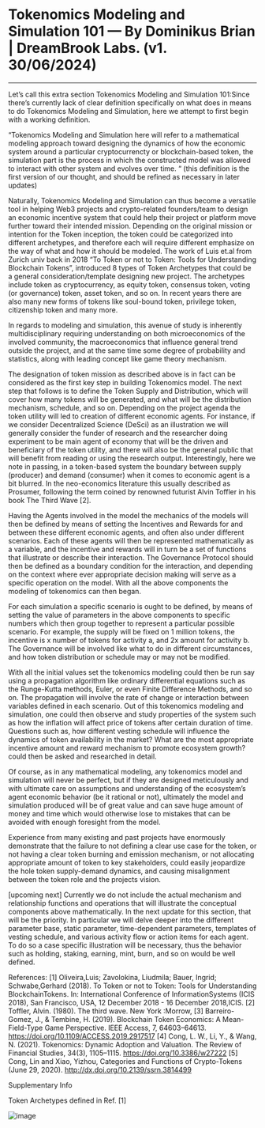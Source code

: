 # Tokenomics Modeling and Simulation 101 — By Dominikus Brian | DreamBrook Labs. (v1. 30/06/2024)

---

Let’s call this extra section Tokenomics Modeling and Simulation 101:Since there’s currently lack of clear definition specifically on what does in means to do Tokenomics Modeling and Simulation, here we attempt to first begin with a working definition. 

“Tokenomics Modeling and Simulation here will refer to a mathematical modeling approach toward designing the dynamics of how the economic system around a particular cryptocurrencty or blockchain-based token, the simulation part is the process in which the constructed model was allowed to interact with other system and evolves over time. “ 
(this definition is the first version of our thought, and should be refined as necessary in later updates)

Naturally, Tokenomics Modeling and Simulation can thus become a versatile tool in helping Web3 projects and crypto-related founders/team to design an economic incentive system that could help their project or platform move further toward their intended mission. Depending on the original mission or intention for the Token inception, the token could be categorized into different archetypes, and therefore each will require different emphasize on the way of what and how it should be modeled. The work of Luis et.al from Zurich univ back in 2018 “To Token or not to Token: Tools for Understanding Blockchain Tokens”, introduced 8 types of Token Archetypes that could be a general consideration/template designing new project. The archetypes include token as cryptocurrency, as equity token, consensus token, voting (or governance) token, asset token, and so on. In recent years there are also many new forms of tokens like soul-bound token, privilege token, citizenship token and many more.  

In regards to modeling and simulation, this avenue of study is inherently multidisciplinary requiring understanding on both microeconomics of the involved community, the macroeconomics that influence general trend outside the project,  and at the same time some degree of probability and statistics, along with leading concept like game theory mechanism.  

The designation of token mission as described above is in fact can be considered as the first key step in building Tokenomics model. The next step that follows is to define the Token Supply and Distribution, which will cover how many tokens will be generated, and what will be the distribution mechanism, schedule, and so on. Depending on the project agenda the token utility will led to creation of different economic agents. For instance, if we consider Decentralized Science (DeSci) as an illustration we will generally consider the funder of research and the researcher doing experiment to be main agent of economy that will be the driven and beneficiary of the token utility, and there will also be the general public that will benefit from reading or using the research output. Interestingly, here we note in passing, in a token-based system the boundary between supply (producer) and demand (consumer)
when it comes to economic agent is a bit blurred. In the neo-economics literature this usually described as Prosumer, following the term coined by renowned futurist Alvin Toffler in his book The Third Wave [2]. 

Having the Agents involved in the model the mechanics of the models will then be defined by means of setting the Incentives and Rewards for and between these different economic agents, and often also under different scenarios. Each of these agents will then be represented mathematically as a variable, and the incentive and rewards will in turn be a set of functions that illustrate or describe their interaction. The Governance Protocol should then be defined as a boundary condition for the interaction, and depending on the context where ever appropriate decision making will serve as a specific operation on the model. With all the above components the modeling of tokenomics can then began.  

For each simulation a specific scenario is ought to be defined, by means of setting the value of parameters in the above components to specific numbers which then group together to represent a particular possible scenario. For example, the supply will be fixed on 1 million tokens, the incentive is x number of tokens for activity a, and 2x amount for activity b. The Governance will be involved like what to do in different circumstances, and how token distribution or schedule may or may not be modified.  

With all the initial values set the tokenomics modeling could then be run say using a propagation algorithm like ordinary differential equations such as the Runge-Kutta methods, Euler, or even Finite Difference Methods, and so on. The propagation will involve the rate of change or interaction between variables defined in each scenario. Out of this tokenomics modeling and simulation, one could then observe and study properties of the system such as how the inflation will affect price of tokens after certain duration of time. Questions such as, how different vesting schedule will influence the dynamics of token availability in the market? What are the most appropriate incentive amount and reward mechanism to promote ecosystem growth? could then be asked and researched in detail. 

Of course, as in any mathematical modeling, any tokenomics model and simulation will never be perfect, but if they are designed meticulously and with ultimate care on assumptions and understanding of the ecosystem’s agent economic behavior (be it rational or not), ultimately the model and simulation produced will be of great value and can save huge amount of money and time which would otherwise lose to mistakes that can be avoided with enough foresight from the model. 

Experience from many existing and past projects have enormously demonstrate that the failure to not defining a clear use case for the token, or not having a clear token burning and emission mechanism, or not allocating appropriate amount of token to key stakeholders, could easily jeopardize the hole token supply-demand dynamics, and causing misalignment between the token role and the projects vision.   

[upcoming next]
Currently we do not include the actual mechanism and relationship functions and operations that will illustrate the conceptual components above mathematically. In the next update for this section, that will be the priority. In particular we will delve deeper into the different parameter base, static parameter, time-dependent parameters, templates of vesting schedule, and various activity flow or action items for each agent. To do so a case specific illustration will be necessary, thus the behavior such as holding, staking, earning, mint, burn, and so on would be well defined. 

References:
[1] Oliveira,Luis; Zavolokina, Liudmila; Bauer, Ingrid; Schwabe,Gerhard (2018). To Token or not to Token: Tools for Understanding BlockchainTokens. In: International Conference of InformationSystems (ICIS 2018), San Francisco, USA, 12 December 2018 - 16 December 2018,ICIS.
[2] Toffler, Alvin. (1980). The third wave. New York :Morrow,
[3] Barreiro-Gomez, J., & Tembine, H. (2019). Blockchain Token Economics: A Mean-Field-Type Game
Perspective. IEEE Access, 7, 64603–64613. https://doi.org/10.1109/ACCESS.2019.2917517
[4] Cong, L. W., Li, Y., & Wang, N. (2021). Tokenomics: Dynamic Adoption and Valuation. The Review of
Financial Studies, 34(3), 1105–1115. https://doi.org/10.3386/w27222
[5] Cong, Lin and Xiao, Yizhou, Categories and Functions of
Crypto-Tokens (June 29, 2020).  http://dx.doi.org/10.2139/ssrn.3814499


Supplementary Info

Token Archetypes defined in Ref. [1]

![image](https://github.com/DreamBrookLabs/RnD/assets/60097047/3861c97b-d923-4501-8a93-e0927b556749)
